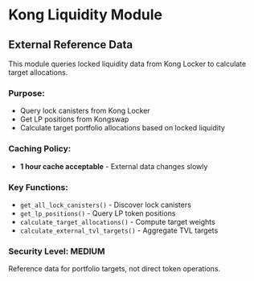 # Kong Liquidity Module

## External Reference Data

This module queries locked liquidity data from Kong Locker to calculate target allocations.

### Purpose:
- Query lock canisters from Kong Locker
- Get LP positions from Kongswap
- Calculate target portfolio allocations based on locked liquidity

### Caching Policy:
- **1 hour cache acceptable** - External data changes slowly

### Key Functions:
- `get_all_lock_canisters()` - Discover lock canisters
- `get_lp_positions()` - Query LP token positions
- `calculate_target_allocations()` - Compute target weights
- `calculate_external_tvl_targets()` - Aggregate TVL targets

### Security Level: MEDIUM
Reference data for portfolio targets, not direct token operations.
